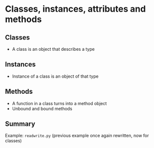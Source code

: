 # Classes, instances, attributes and methods

## Classes

  * A class is an object that describes a type

## Instances

  * Instance of a class is an object of that type

## Methods

  * A function in a class turns into a method object
  * Unbound and bound methods

## Summary

Example: `readwrite.py` (previous example once again rewritten, now for classes)

<!---
TODO: empty class, dynamic attr, 
isinstance, issubclass
__subclasses__, __bases__
-->
